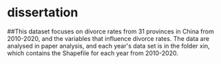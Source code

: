 # dissertation
##This dataset focuses on divorce rates from 31 provinces in China from 2010-2020, and the variables that influence divorce rates. The data are analysed in paper analysis, and each year's data set is in the folder xin, which contains the Shapefile for each year from 2010-2020.
